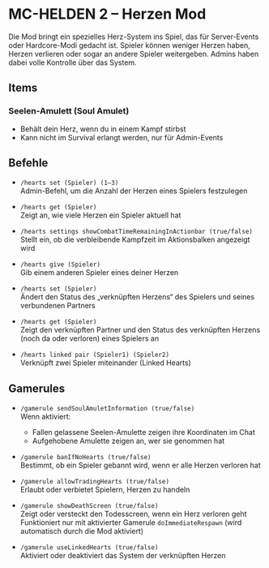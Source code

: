 # MC-HELDEN 2 – Herzen Mod

Die Mod bringt ein spezielles Herz-System ins Spiel, das für Server-Events oder Hardcore-Modi gedacht ist. Spieler können weniger Herzen haben, Herzen verlieren oder sogar an andere Spieler weitergeben. Admins haben dabei volle Kontrolle über das System.

## Items

### Seelen-Amulett (Soul Amulet)
- Behält dein Herz, wenn du in einem Kampf stirbst
- Kann nicht im Survival erlangt werden, nur für Admin-Events

## Befehle

- `/hearts set (Spieler) (1–3)`  
  Admin-Befehl, um die Anzahl der Herzen eines Spielers festzulegen

- `/hearts get (Spieler)`  
  Zeigt an, wie viele Herzen ein Spieler aktuell hat

- `/hearts settings showCombatTimeRemainingInActionbar (true/false)`  
  Stellt ein, ob die verbleibende Kampfzeit im Aktionsbalken angezeigt wird

- `/hearts give (Spieler)`  
  Gib einem anderen Spieler eines deiner Herzen

- `/hearts set (Spieler)`  
  Ändert den Status des „verknüpften Herzens“ des Spielers und seines verbundenen Partners

- `/hearts get (Spieler)`  
  Zeigt den verknüpften Partner und den Status des verknüpften Herzens (noch da oder verloren) eines Spielers an

- `/hearts linked pair (Spieler1) (Spieler2)`  
  Verknüpft zwei Spieler miteinander (Linked Hearts)

## Gamerules

- `/gamerule sendSoulAmuletInformation (true/false)`  
  Wenn aktiviert:  
  - Fallen gelassene Seelen-Amulette zeigen ihre Koordinaten im Chat  
  - Aufgehobene Amulette zeigen an, wer sie genommen hat

- `/gamerule banIfNoHearts (true/false)`  
  Bestimmt, ob ein Spieler gebannt wird, wenn er alle Herzen verloren hat

- `/gamerule allowTradingHearts (true/false)`  
  Erlaubt oder verbietet Spielern, Herzen zu handeln

- `/gamerule showDeathScreen (true/false)`  
  Zeigt oder versteckt den Todesscreen, wenn ein Herz verloren geht  
  Funktioniert nur mit aktivierter Gamerule `doImmediateRespawn` (wird automatisch durch die Mod aktiviert)

- `/gamerule useLinkedHearts (true/false)`  
  Aktiviert oder deaktiviert das System der verknüpften Herzen

